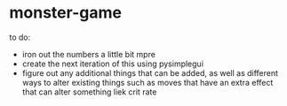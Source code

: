 # monster-game

to do:
  - iron out the numbers a little bit mpre
  - create the next iteration of this using pysimplegui 
  - figure out any additional things that can be added, as well as different ways to alter existing things such as moves that have an extra effect that can alter something liek crit rate
